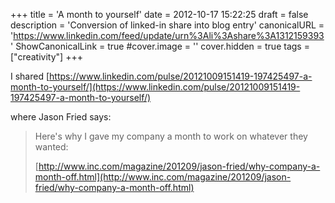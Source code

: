 +++
title = 'A month to yourself'
date = 2012-10-17 15:22:25
draft = false
description = 'Conversion of linked-in share into blog entry'
canonicalURL = 'https://www.linkedin.com/feed/update/urn%3Ali%3Ashare%3A1312159393'
ShowCanonicalLink = true
#cover.image = ''
cover.hidden = true
tags = ["creativity"]
+++

I shared [https://www.linkedin.com/pulse/20121009151419-197425497-a-month-to-yourself/](https://www.linkedin.com/pulse/20121009151419-197425497-a-month-to-yourself/)

where Jason Fried says:

> Here's why I gave my company a month to work on whatever they wanted:
>
> [http://www.inc.com/magazine/201209/jason-fried/why-company-a-month-off.html](http://www.inc.com/magazine/201209/jason-fried/why-company-a-month-off.html)
